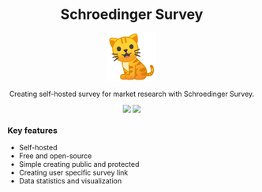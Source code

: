 
<h1 align="center">Schroedinger Survey</h1>

<p align="center">
  <img alt="schroedinger-survey" src="./docs/logo.png" width="100" />
</p>

<p align="center">
  Creating self-hosted survey for market research with Schroedinger Survey. 
</p>

<p align="center">
  <img src="https://gitlab.com/Schroedinger1/frontend/badges/master/pipeline.svg"/>
  <img src="https://app.codacy.com/project/badge/Grade/e495a6f3cc7a444a8b31f76489732126"/>
</p>

### Key features
- Self-hosted
- Free and open-source
- Simple creating public and protected
- Creating user specific survey link
- Data statistics and visualization
